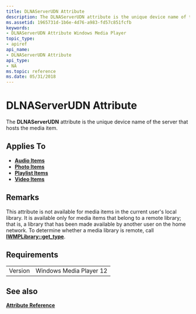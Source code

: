 ```yaml
---
title: DLNAServerUDN Attribute
description: The DLNAServerUDN attribute is the unique device name of the server that hosts the media item.
ms.assetid: 1965731d-1b6e-4d76-a983-fd57c851fcfb
keywords:
- DLNAServerUDN Attribute Windows Media Player
topic_type:
- apiref
api_name:
- DLNAServerUDN Attribute
api_type:
- NA
ms.topic: reference
ms.date: 05/31/2018
---
```


# DLNAServerUDN Attribute

The **DLNAServerUDN** attribute is the unique device name of the server that hosts the media item.

## Applies To

-   [**Audio Items**](audio-item-attributes.md)
-   [**Photo Items**](photo-item-attributes.md)
-   [**Playlist Items**](playlist-attributes-ref.md)
-   [**Video Items**](video-item-attributes.md)

## Remarks

This attribute is not available for media items in the current user's local library. It is available only for media items that belong to a remote library; that is, a library that has been made available by another user on the home network. To determine whether a media library is remote, call [**IWMPLibrary::get\_type**](/previous-versions/windows/desktop/api/wmp/nf-wmp-iwmplibrary-get_type).

## Requirements



|                    |                                    |
|--------------------|------------------------------------|
| Version<br/> | Windows Media Player 12<br/> |



## See also

<dl> <dt>

[**Attribute Reference**](attribute-reference.md)
</dt> </dl>

 

 





